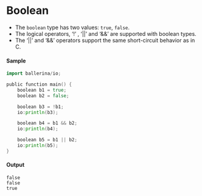 # Boolean

- The `boolean` type has two values: `true`, `false`.
- The logical operators, ‘!’ , ‘||’ and ‘&&’ are  supported with boolean types. 
- The ‘||’ and ‘&&’ operators support the same short-circuit behavior as in C. 

#### Sample

```go
import ballerina/io;

public function main() {
    boolean b1 = true;
    boolean b2 = false;

    boolean b3 = !b1;
    io:println(b3);

    boolean b4 = b1 && b2;
    io:println(b4);

    boolean b5 = b1 || b2;
    io:println(b5);
}
```

#### Output

```
false
false
true
```